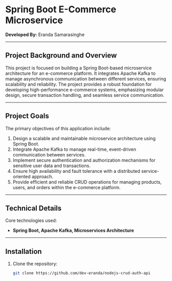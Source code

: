 # Spring Boot E-Commerce Microservice 
**Developed By:** Eranda Samarasinghe  
<hr />

## Project Background and Overview  
This project is focused on building a Spring Boot-based microservice architecture for an e-commerce platform. It integrates Apache Kafka to manage asynchronous communication between different services, ensuring scalability and reliability. The project provides a robust foundation for developing high-performance e-commerce systems, emphasizing modular design, secure transaction handling, and seamless service communication. 
<hr />

## Project Goals  
The primary objectives of this application include:  

1. Design a scalable and maintainable microservice architecture using Spring Boot.
2. Integrate Apache Kafka to manage real-time, event-driven communication between services.
3. Implement secure authentication and authorization mechanisms for sensitive user data and transactions.
4. Ensure high availability and fault tolerance with a distributed service-oriented approach.
5. Provide efficient and reliable CRUD operations for managing products, users, and orders within the e-commerce platform.
<hr />

## Technical Details  
Core technologies used:  

- **Spring Boot, Apache Kafka, Microservices Architecture**  
<hr />

## Installation  
1. Clone the repository:  
   ```sh
   git clone https://github.com/dev-eranda/nodejs-crud-auth-api
